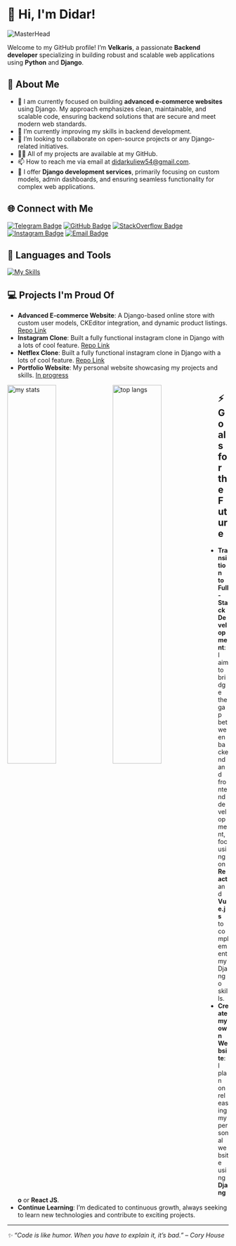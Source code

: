 # 👋 Hi, I'm Didar!

![MasterHead](https://trisya.com/myimg/child/Website%20Design.gif)

Welcome to my GitHub profile! I’m **Velkaris**, a passionate **Backend developer** specializing in building robust and scalable web applications using **Python** and **Django**.

## 🚀 About Me

- 🔭 I am currently focused on building **advanced e-commerce websites** using Django. My approach emphasizes clean, maintainable, and scalable code, ensuring backend solutions that are secure and meet modern web standards.
- 🌱 I’m currently improving my skills in backend development.
- 👯 I’m looking to collaborate on open-source projects or any Django-related initiatives.
- 👨‍💻 All of my projects are available at my GitHub.
- 📫 How to reach me via email at [didarkuliew54@gmail.com](mailto:didarkuliew54@gmail.com).
- 💼 I offer **Django development services**, primarily focusing on custom models, admin dashboards, and ensuring seamless functionality for complex web applications.

## 🌐 Connect with Me

[![Telegram Badge](https://img.shields.io/badge/-@Velkaris-1ca0f1?style=flat&labelColor=1ca0f1&logo=telegram&logoColor=white&link=https://web.telegram.org/k/#@velkaris)](https://web.telegram.org/k/#@didaroff_2008)
[![GitHub Badge](https://img.shields.io/badge/-Didar-000000?style=flat&labelColor=000000&logo=github&logoColor=white)](https://github.com/didar-off) 
[![StackOverflow Badge](https://img.shields.io/badge/-Didar-f48024?style=flat&labelColor=f48024&logo=stackoverflow&logoColor=white)](https://stackoverflow.com/users/27971519/didar) 
[![Instagram Badge](https://img.shields.io/badge/-@Didar-e84393?style=flat&labelColor=e84393&logo=instagram&logoColor=white)](https://www.instagram.com/user0830228/) 
[![Email Badge](https://img.shields.io/badge/-Didar-c0392b?style=flat&labelColor=c0392b&logo=gmail&logoColor=white)](mailto:didarkuliew54@gmail.com)

## 🔨 Languages and Tools
[![My Skills](https://skillicons.dev/icons?i=js,html,css,figma,git,github,py,django,vscode,powershell,ps,ai)](https://skillicons.dev)

## 💻 Projects I'm Proud Of

- **Advanced E-commerce Website**: A Django-based online store with custom user models, CKEditor integration, and dynamic product listings. [Repo Link](https://github.com/velkaris/django-ecommerce)
- **Instagram Clone**: Built a fully functional instagram clone in Django with a lots of cool feature. [Repo Link](https://github.com/yourusername/rating-system)
- **Netflex Clone**: Built a fully functional instagram clone in Django with a lots of cool feature. [Repo Link](https://github.com/yourusername/rating-system)
- **Portfolio Website**: My personal website showcasing my projects and skills. [In progress](https://google.com)

<img alt="my stats" align="left" width="47%" src="https://github-readme-stats.vercel.app/api?username=velkaris&bg_color=000000&title_color=ffffff&text_color=989898&show_icons=true&icon_color=ffffff"/>
<img alt="top langs" align="left" width="47%" src="https://github-readme-stats.vercel.app/api/top-langs/?username=velkaris&layout=compact&bg_color=000000&title_color=ffffff&text_color=989898&show_icons=true&icon_color=ffffff"/>

## ⚡ Goals for the Future

- **Transition to Full-Stack Development**: I aim to bridge the gap between backend and frontend development, focusing on **React** and **Vue.js** to complement my Django skills.
- **Create my own Website**: I plan on releasing my personal website using **Django** or **React JS**.
- **Continue Learning**: I’m dedicated to continuous growth, always seeking to learn new technologies and contribute to exciting projects.

---

_✨ “Code is like humor. When you have to explain it, it’s bad.” – Cory House_

